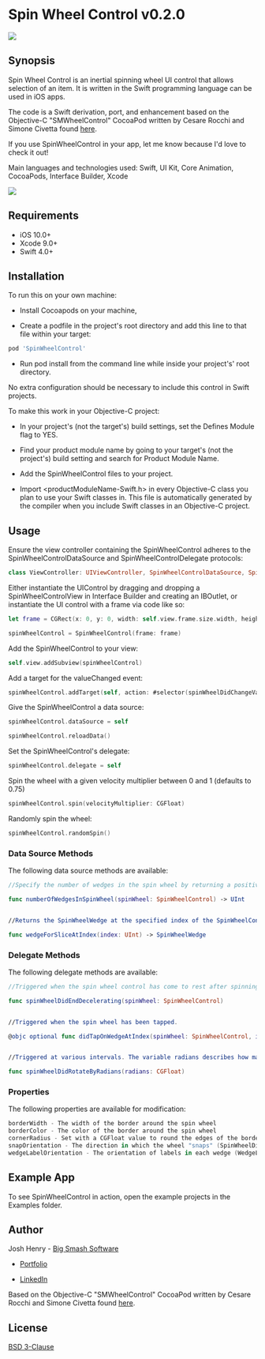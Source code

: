 # Spin Wheel Control v0.2.0

<img src="spinwheelcontrol-logo.jpg?raw=true">

## Synopsis

Spin Wheel Control is an inertial spinning wheel UI control that allows selection of an item. It is written in the Swift programming language can be used in iOS apps.

The code is a Swift derivation, port, and enhancement based on the Objective-C "SMWheelControl" CocoaPod written by Cesare Rocchi and Simone Civetta found [here](https://cocoapods.org/pods/SMWheelControl).

If you use SpinWheelControl in your app, let me know because I'd love to check it out! 

Main languages and technologies used: Swift, UI Kit, Core Animation, CocoaPods, Interface Builder, Xcode

<img src="spinwheelcontrol-demo.gif?raw=true">

## Requirements

* iOS 10.0+
* Xcode 9.0+
* Swift 4.0+

## Installation 

To run this on your own machine: 

* Install Cocoapods on your machine, 

* Create a podfile in the project's root directory and add this line to that file within your target:

```ruby
pod 'SpinWheelControl'
```

* Run pod install from the command line while inside your project's' root directory.

No extra configuration should be necessary to include this control in Swift projects.

To make this work in your Objective-C project:

* In your project's (not the target's) build settings, set the Defines Module flag to YES.

* Find your product module name by going to your target's (not the project's) build setting and search for Product Module Name.

* Add the SpinWheelControl files to your project.

* Import <productModuleName-Swift.h> in every Objective-C class you plan to use your Swift classes in. This file is automatically generated by the compiler when you include Swift classes in an Objective-C project.


## Usage

Ensure the view controller containing the SpinWheelControl adheres to the SpinWheelControlDataSource and SpinWheelControlDelegate protocols:

```swift
class ViewController: UIViewController, SpinWheelControlDataSource, SpinWheelControlDelegate
```


Either instantiate the UIControl by dragging and dropping a SpinWheelControlView in Interface Builder and creating an IBOutlet, or instantiate the UI control with a frame via code like so:

```swift
let frame = CGRect(x: 0, y: 0, width: self.view.frame.size.width, height: self.view.frame.size.width)

spinWheelControl = SpinWheelControl(frame: frame)
```


Add the SpinWheelControl to your view:

```swift
self.view.addSubview(spinWheelControl)
```

Add a target for the valueChanged event:

```swift
spinWheelControl.addTarget(self, action: #selector(spinWheelDidChangeValue), for: UIControlEvents.valueChanged)
```

Give the SpinWheelControl a data source:

```swift
spinWheelControl.dataSource = self

spinWheelControl.reloadData()
```

Set the SpinWheelControl's delegate:

```swift
spinWheelControl.delegate = self
```

Spin the wheel with a given velocity multiplier between 0 and 1 (defaults to 0.75)
```Swift
spinWheelControl.spin(velocityMultiplier: CGFloat)
```

Randomly spin the wheel:

```Swift
spinWheelControl.randomSpin()
```


### Data Source Methods

The following data source methods are available:

```swift
//Specify the number of wedges in the spin wheel by returning a positive value that is greater than 1

func numberOfWedgesInSpinWheel(spinWheel: SpinWheelControl) -> UInt


//Returns the SpinWheelWedge at the specified index of the SpinWheelControl

func wedgeForSliceAtIndex(index: UInt) -> SpinWheelWedge
```


### Delegate Methods


The following delegate methods are available:

```swift
//Triggered when the spin wheel control has come to rest after spinning.

func spinWheelDidEndDecelerating(spinWheel: SpinWheelControl)


//Triggered when the spin wheel has been tapped.

@objc optional func didTapOnWedgeAtIndex(spinWheel: SpinWheelControl, index: UInt)


//Triggered at various intervals. The variable radians describes how many radians the spin wheel control has moved since the last time this method was called.

func spinWheelDidRotateByRadians(radians: CGFloat)
```

### Properties


The following properties are available for modification:

```swift
borderWidth - The width of the border around the spin wheel
borderColor - The color of the border around the spin wheel
cornerRadius - Set with a CGFloat value to round the edges of the border around the spin wheel
snapOrientation - The direction in which the wheel "snaps" (SpinWheelDirection.up, SpinWheelDirection.right, SpinWheelDirection.down, or SpinWheelDirection.left)
wedgeLabelOrientation - The orientation of labels in each wedge (WedgeLabelOrientation.inOut or WedgeLabelOrientation.around)
```


## Example App

To see SpinWheelControl in action, open the example projects in the Examples folder.


## Author

Josh Henry - [Big Smash Software](http://www.bigsmashsoftware.com)

* [Portfolio](http://www.joshhenry.info)

* [LinkedIn](https://www.linkedin.com/in/joshdhenry)

Based on the Objective-C "SMWheelControl" CocoaPod written by Cesare Rocchi and Simone Civetta found [here](https://cocoapods.org/pods/SMWheelControl).


## License
[BSD 3-Clause](http://opensource.org/licenses/BSD-3-Clause)
